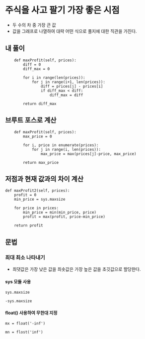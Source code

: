 # 주식을 사고 팔기 가장 좋은 시점

* 두 수의 차 중 가장 큰 값 
* 값을 그래프로 나열하여 대략 어떤 식으로 풀지에 대한 직관을 가진다.

## 내 풀이

~~~
    def maxProfit(self, prices):
        diff = 0
        diff_max = 0
        
        for i in range(len(prices)):
            for j in range(i+1, len(prices)):
                diff = prices[j] - prices[i]
                if diff_max < diff:
                    diff_max = diff
        
        return diff_max
~~~

## 브루트 포스로 계산

~~~
    def maxProfit(self, prices):
        max_price = 0
        
        for i, price in enumerate(prices):
            for j in range(i, len(prices)):
                max_price = max(prices[j]-price, max_price)
        
        return max_price
~~~

## 저점과 현재 값과의 차이 계산 

~~~
def maxProfit2(self, prices):
    profit = 0
    min_price = sys.maxsize
    
    for price in prices:
        min_price = min(min_price, price)
        profit = max(profit, price-min_price)
        
    return profit
~~~

## 문법

### 최대 최소 나타내기

* 최댓값은 가장 낮은 값을 최솟값은 가장 높은 값을 초깃값으로 할당한다. 

#### sys 모듈 사용

~~~
sys.maxsize

-sys.maxsize
~~~

#### float() 사용하여 무한대 지정

~~~
mx = float('-inf')

mn = flost('inf')
~~~